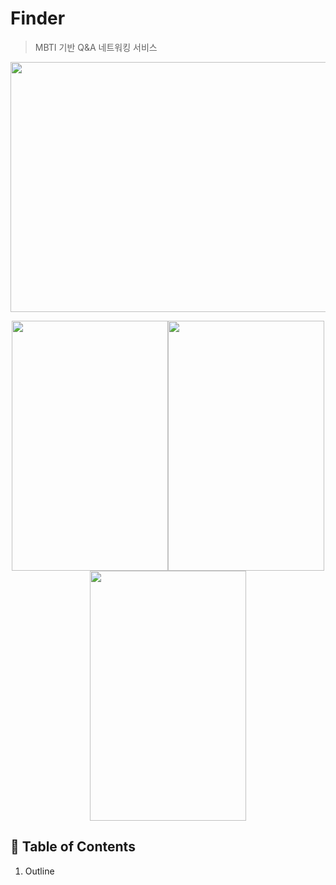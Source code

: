# Finder

> MBTI 기반 Q&A 네트워킹 서비스

<p align="center"><img src="https://user-images.githubusercontent.com/83503188/184628724-e658a123-1b6a-4b99-a165-bc2c53746b99.png" width="750" height="400">
</p>

<p align="center"><img src="https://user-images.githubusercontent.com/83503188/184628475-8cda1cd2-cebb-4e9b-9e46-a28e2f0bd7c9.png" width="250" height="400"><img src="https://user-images.githubusercontent.com/83503188/184628478-3866d030-b5cf-4ea1-8134-17794aedeb07.png" width="250" height="400"><img src="https://user-images.githubusercontent.com/83503188/184628484-16bf19fc-54a3-4173-b567-18f680e53db2.png" width="250" height="400">
</p>
  
## 📝 Table of Contents

1. Outline

